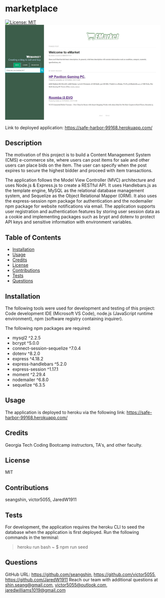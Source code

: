 # marketplace

 [![License: MIT](https://img.shields.io/badge/License-MIT-yellow.svg)](https://opensource.org/licenses/MIT)
 ![](/screenshot.JPG)
 
Link to deployed application: https://safe-harbor-99168.herokuapp.com/

## Description
The motivation of this project is to build a Content Management System (CMS) e-commerce site, where users can post items for sale and other users can place bids on the item. The user can specify when the post expires to secure the highest bidder and proceed with item transactions. 

The application follows the Model View Controller (MVC) architecture and uses Node.js & Express.js to create a RESTful API. It uses Handlebars.js as the template engine, MySQL as the relational database management system, and Sequelize as the Object Relational Mapper (ORM). It also uses the express-session npm package for authentication and the nodemailer npm package for website notifications via email. The application supports user registration and authentication features by storing user session data as a cookie and implementing packages such as brypt and dotenv to protect API keys and sensitive information with environment variables.

## Table of Contents
- [Installation](#installation)
- [Usage](#usage)
- [Credits](#credits)
- [License](#license)
- [Contributions](#contributions)
- [Tests](#tests)
- [Questions](#questions)
  
## Installation
The following tools were used for development and testing of this project: Code development IDE (Microsoft VS Code), node.js (JavaScript runtime environment), npm (software registry containing inquirer).

The following npm packages are required:
* mysql2 ^2.2.5
* bcrypt ^5.0.0
* connect-session-sequelize ^7.0.4
* dotenv ^8.2.0
* express ^4.18.2
* express-handlebars ^5.2.0
* express-session ^1.17.1
* moment ^2.29.4
* nodemailer ^6.8.0
* sequelize ^6.3.5
  
## Usage
The application is deployed to heroku via the following link: https://safe-harbor-99168.herokuapp.com/
  
## Credits
Georgia Tech Coding Bootcamp instructors, TA's, and other faculty.

## License
MIT

## Contributions
seangshin, victor5055, JaredW1911

## Tests
For development, the application requires the heroku CLI to seed the database when the application is first deployed. Run the following commands in the terminal:
>heroku run bash
~ $ npm run seed
  
## Questions
GitHub URL: https://github.com/seangshin, https://github.com/victor5055, https://github.com/JaredW1911
Reach our team with additional questions at shin.seang@gmail.com, victor5055@outlook.com, jaredwilliams1019@gmail.com
